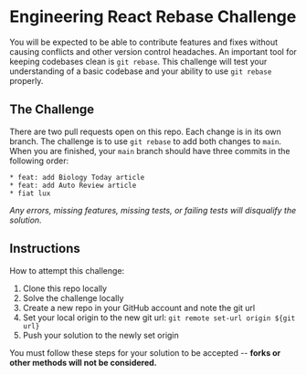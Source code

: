 # Engineering React Rebase Challenge

You will be expected to be able to contribute features and fixes without causing conflicts and other version control headaches. An important tool for keeping codebases clean is `git rebase`. This challenge will test your understanding of a basic codebase and your ability to use `git rebase` properly.

## The Challenge

There are two pull requests open on this repo. Each change is in its own branch. The challenge is to use `git rebase` to add both changes to `main`. When you are finished, your `main` branch should have three commits in the following order:

```
* feat: add Biology Today article
* feat: add Auto Review article
* fiat lux
```

_Any errors, missing features, missing tests, or failing tests will disqualify the solution._

## Instructions

How to attempt this challenge:

1) Clone this repo locally
2) Solve the challenge locally
3) Create a new repo in your GitHub account and note the git url
4) Set your local origin to the new git url: `git remote set-url origin ${git url}`
5) Push your solution to the newly set origin

You must follow these steps for your solution to be accepted -- **forks or other methods will not be considered.**
